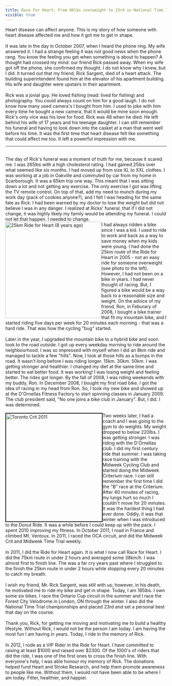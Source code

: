 ---title: Race For Heart: From 80lbs overweight to 23rd in National Time Trail Championshipsvisible: true---<div style="text-align: left;">
  Heart disease can affect anyone. This is my story of how someone with heart disease affected me and how it got me to get in shape.<br /><br />It was late in the day in October 2007, when I heard the phone ring. My wife answered it. I had a strange feeling it was not good news when the phone rang. You know the feeling you get when something is about to happen? A thought had crossed my mind: our friend Rick passed away. When my wife got off the phone, she confirmed my thought. I do not know why I knew, but I did. It turned out that my friend, Rick Sargent, died of a heart attack. The building superintendent found him at the elevator of his apartment building. His wife and daughter were upstairs in their apartment.<br /><br />Rick was a jovial guy. He loved fishing (read: lived for fishing) and photography. You could always count on him for a good laugh. I do not know how many used camera's I bought from him. I used to joke with him every time he bought a new camera, that it would be mine soon enough. Rick's only vice was his love for food. Rick was 48 when he died. He left behind his wife of 17 years and his teenage daughter. I can still remember his funeral and having to look down into the casket at a man that went well before his time. It was the first time that heart disease felt like something that could affect me too. It left a powerful impression with me.<br />
  
  <hr id="system-readmore" />
  
  <br />The day of Rick's funeral was a moment of truth for me, because it scared me. I was 265lbs with a high cholesterol rating. I had gained 25lbs over what seemed like six months. I had moved up from size XL to XXL clothes. I was working at a job in Oakville and commuted by car from my home in Scarborough. It was a 65km trip one way. This meant that I was sitting down a lot and not getting any exercise. The only exercise I got was lifting the TV remote control. On top of that, add my need to munch during my work day (pack of cookies anyone?), and I felt I was heading for the same fate as Rick. I had been warned by my doctor to lose the weight but did not believe I was in any danger. I realized at Ricks' funeral, that if I did not change, it was highly likely my family would be attending my funeral. I could not let that happen. I needed to change.<br /><img src="images/photos/mark-2.jpg" alt="25km Ride for Heart (8 years ago)" style="border-color: initial; float: left; border-width: 2px; border-style: none;" title="Ride for Heart 2005" height="300" width="300" />I had always ridden a bike since I was a kid. I used to ride to work and back as a way to save money when my kids were young. I had done the 25km route of the Ride for Heart in 2005 - not an easy ride for someone overweight (see photo to the left). However, I had not been on a bike in years. I had never thought of racing. But, I figured a bike would be a way back to a reasonable size and weight. On the advice of my friend, Ron, in Feburary of 2008, I bought a bike trainer that fit my mountain bike, and I started riding five days per week for 20 minutes each morning - that was a hard ride. That was how the cycling "bug" started. <br /><br />Later in the year, I upgraded the mountain bike to a hybrid bike and soon took to the road outside. I got up every weekday morning to ride around the neighbourhood. I was so impressed with myself when I did an 8km ride and managed to tackle a few "hills". Now, I look at those hills as a bumps in the road. It wasn't long before I was riding longer. 15km. 30km. 50km. I was getting stronger and healthier. I changed my diet at the same time and started to eat better food. It was working! I was losing weight and feeling better. The rides got longer. By the fall of 2008, I was riding weekends with my buddy, Ron. In December 2008, I bought my first road bike. I got the idea of racing in my head from Ron. So, I took my new bike and showed up at the D'Ornellas Fitness Factory to start spinning classes in January 2009. The club president said, "No one joins a bike club in January". But, I did. I was determined.<br /><br /><img src="images/photos/mark-1.jpg" alt="Toronto Crit 2011" style="border-color: initial; float: left; border-width: 2px; border-style: solid;" title="Toronto Crit 2011" height="336" width="300" />Two weeks later, I had a coach and I was going to the gym to do weights. My weight dropped to below 220lbs. I was getting stronger. I was riding with the D'Ornellas club. I did my first century ride that summer. I was taking race training with the Midweek Cycling Club and started doing the Midweek Criterium race. I can still remember the first time I did the "B" race at the Criterium. After 40 minutes of racing, my lungs hurt so much I couldn't move for 20 minutes. It was the hardest thing I had ever done. Oddly, it was that winter when I was introduced to the Donut Ride. It was a while before I could keep up with the pack. I spent 2010 improving my fitness. In October 2011, I road in France and climbed Mt. Ventoux. In 2011, I raced the OCA circuit, and did the Midweek Crit and Midweek Time Trial weekly. <br /><br />In 2011, I did the Ride for Heart again. It is what I now call Race for Heart. I did the 75km route in under 2 hours and averaged some 38km/h. I was almost first to finish line. The was a far cry years past where I struggled to the finish the 25km route in under 2 hours while stopping every 20 minutes to catch my breath.<br /><br />I wish my friend, Mr. Rick Sargent, was still with us; however, in his death, he motivated me to ride my bike and get in shape. Today, I am 185lbs. I own some six bikes. I race the Ontario Cup circuit in the summer and I race the Forest City Velodrome in London, ON through the winter. I also did the National Time Trial championships and placed 23rd and set a personal best that day on the course.<br /><br />Thank you, Rick, for getting me moving and motivating me to build a healthy lifestyle. Without Rick, I would not be the person I am today. I am having the most fun I am having in years. Today, I ride in the memory of Rick.<br /><br />In 2012, I rode as a VIP Rider in the Ride for Heart. I have committed to raising at least $1000 and raised over $2300. Of the 1000's of riders that did the ride, I was one of the first ones to cross the finish line. With everyone's help, I was able honour my memory of Rick. The donations helped fund Heart and Stroke Research, and help them promote awareness to people like me. Without them, I would not have been able to be where I am today. Fitter, healthier, and happier.
</div>